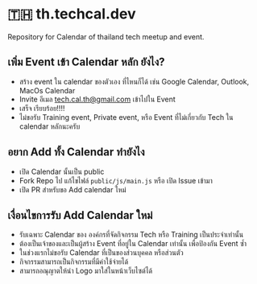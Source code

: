 # 🇹🇭 th.techcal.dev

Repository for Calendar of thailand tech meetup and event.

## เพิ่ม Event เข้า Calendar หลัก ยังไง?

- สร้าง event ใน calendar ของตัวเอง ที่ไหนก็ได้ เช่น Google Calendar, Outlook, MacOs Calendar
- Invite อีเมล tech.cal.th@gmail.com เข้าไปใน Event
- เสร็จ เรียบร้อย!!!!
- ไม่ขอรับ Training event, Private event, หรือ Event ที่ไม่เกี่ยวกับ Tech ใน calendar หลักนะครับ

## อยาก Add ทั้ง Calendar ทำยังไง

- เปิด Calendar นั้นเป็น public
- Fork Repo ไป แก้ไขไฟล์ `public/js/main.js` หรือ เปิด Issue เข้ามา
- เปิด PR สำหรับขอ Add calendar ใหม่

## เงื่อนไขการรับ Add Calendar ใหม่

- รับเฉพาะ Calendar ของ องค์กรที่จัดกิจกรรม Tech หรือ Training เป็นประจำเท่านั้น
- ต้องเป็นเจ้าของและเป็นผู้สร้าง Event ที่อยู่ใน Calendar เท่านั้น เพื่อป้องกัน Event ซ้ำ
- ในช่วงแรกไม่ขอรับ Calendar ที่เป็นของส่วนบุคคล หรือส่วนตัว
- กิจกรรมสามารถเป็นกิจกรรมที่มีค่าใช้จ่ายได้
- สามารถอณุญาตให้นำ Logo มาใส่ในหน้าเว็บไซต์ได้
